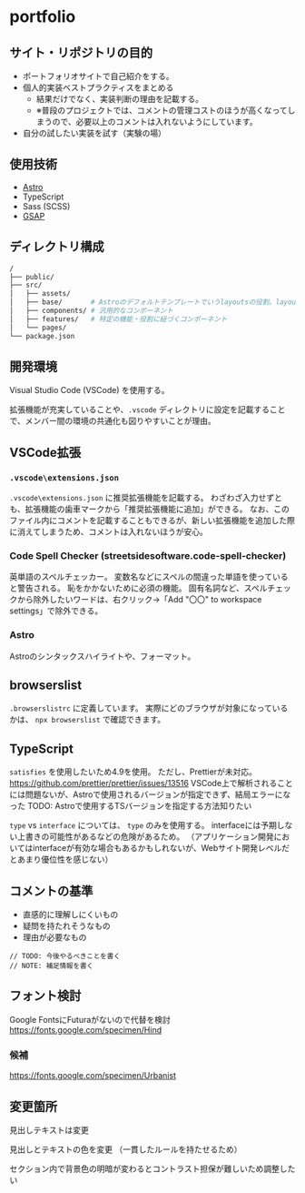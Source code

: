 # portfolio

## サイト・リポジトリの目的

- ポートフォリオサイトで自己紹介をする。
- 個人的実装ベストプラクティスをまとめる
  - 結果だけでなく、実装判断の理由を記載する。
  - ※普段のプロジェクトでは、コメントの管理コストのほうが高くなってしまうので、必要以上のコメントは入れないようにしています。
- 自分の試したい実装を試す（実験の場）

## 使用技術

- [Astro](https://astro.build/)
- TypeScript
- Sass (SCSS)
- [GSAP](https://greensock.com/gsap/)

## ディレクトリ構成

```sh
/
├── public/
├── src/
│   ├── assets/
│   ├── base/       # Astroのデフォルトテンプレートでいうlayoutsの役割。layoutsではなくbaseとするのは、スタイルの適用順がcomponentsよりも先にする意図を表すように、アルファベット順で先に並ぶようにするため。
│   ├── components/ # 汎用的なコンポーネント
│   ├── features/   # 特定の機能・役割に紐づくコンポーネント
│   └── pages/
└── package.json
```

## 開発環境

Visual Studio Code (VSCode) を使用する。

拡張機能が充実していることや、`.vscode` ディレクトリに設定を記載することで、メンバー間の環境の共通化も図りやすいことが理由。

## VSCode拡張

### `.vscode\extensions.json`

`.vscode\extensions.json` に推奨拡張機能を記載する。
わざわざ入力せずとも、拡張機能の歯車マークから「推奨拡張機能に追加」ができる。
なお、このファイル内にコメントを記載することもできるが、新しい拡張機能を追加した際に消えてしまうため、コメントは入れないほうが安心。

### Code Spell Checker (streetsidesoftware.code-spell-checker)

英単語のスペルチェッカー。
変数名などにスペルの間違った単語を使っていると警告される。
恥をかかないために必須の機能。
固有名詞など、スペルチェックから除外したいワードは、右クリック→「Add "〇〇" to workspace settings」で除外できる。

### Astro

Astroのシンタックスハイライトや、フォーマット。

## browserslist

`.browserslistrc` に定義しています。
実際にどのブラウザが対象になっているかは、 `npx browserslist` で確認できます。

## TypeScript

`satisfies` を使用したいため4.9を使用。
ただし、Prettierが未対応。
https://github.com/prettier/prettier/issues/13516
VSCode上で解析されることには問題ないが、Astroで使用されるバージョンが指定できず、結局エラーになった
TODO: Astroで使用するTSバージョンを指定する方法知りたい

`type` vs `interface` については、 `type` のみを使用する。
interfaceには予期しない上書きの可能性があるなどの危険があるため。
（アプリケーション開発においてはinterfaceが有効な場合もあるかもしれないが、Webサイト開発レベルだとあまり優位性を感じない）

## コメントの基準

- 直感的に理解しにくいもの
- 疑問を持たれそうなもの
- 理由が必要なもの

```
// TODO: 今後やるべきことを書く
// NOTE: 補足情報を書く
```

## フォント検討

Google FontsにFuturaがないので代替を検討
https://fonts.google.com/specimen/Hind

### 候補

https://fonts.google.com/specimen/Urbanist

## 変更箇所

見出しテキストは変更

見出しとテキストの色を変更
（一貫したルールを持たせるため）

セクション内で背景色の明暗が変わるとコントラスト担保が難しいため調整したい
